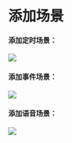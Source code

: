 # 添加场景

#### 添加定时场景：

![](http://open.cspugoing.com/img/help/establish-1.gif)

#### 添加事件场景：

![](http://open.cspugoing.com/img/help/establish-2.gif)

#### 添加语音场景：

![](http://open.cspugoing.com/img/help/establish-3.gif)